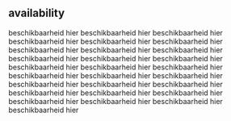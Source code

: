## availability
beschikbaarheid hier beschikbaarheid hier beschikbaarheid hier beschikbaarheid hier beschikbaarheid hier beschikbaarheid hier beschikbaarheid hier
beschikbaarheid hier beschikbaarheid hier beschikbaarheid hier beschikbaarheid hier beschikbaarheid hier beschikbaarheid hier beschikbaarheid hier
beschikbaarheid hier beschikbaarheid hier beschikbaarheid hier beschikbaarheid hier beschikbaarheid hier beschikbaarheid hier beschikbaarheid hier
beschikbaarheid hier beschikbaarheid hier beschikbaarheid hier beschikbaarheid hier beschikbaarheid hier beschikbaarheid hier beschikbaarheid hier
